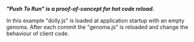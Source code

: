 **_"Push To Run" is a proof-of-concept for hot code reload._**

In this example "dolly.js" is loaded at application startup with an empty genoma.
After each commit the "genoma.js" is reloaded and change the behaviour of client code.
